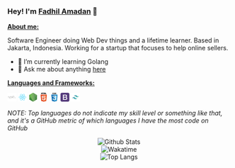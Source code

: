 ### Hey! I'm [Fadhil Amadan](https://fadhilamadan.com) 👋

**[About me:](https://fadhilamadan.com/about)**

Software Engineer doing Web Dev things and a lifetime learner. Based in Jakarta, Indonesia. Working for a startup that focuses to help online sellers.

- 🌱 I’m currently learning Golang
- 💬 Ask me about anything [here](https://github.com/fadhilamadan/fadhilamadan/issues)

**[Languages and Frameworks:](https://fadhilamadan.com/about)**

<code><img height="20" src="https://raw.githubusercontent.com/github/explore/28b02bbc9ad9f7a503c43775aebeb515dc2da5fc/topics/nextjs/nextjs.png"></code>
<code><img height="20" src="https://raw.githubusercontent.com/github/explore/80688e429a7d4ef2fca1e82350fe8e3517d3494d/topics/react/react.png"></code>
<code><img height="20" src="https://raw.githubusercontent.com/github/explore/80688e429a7d4ef2fca1e82350fe8e3517d3494d/topics/nodejs/nodejs.png"></code>
<code><img height="20" src="https://raw.githubusercontent.com/github/explore/80688e429a7d4ef2fca1e82350fe8e3517d3494d/topics/html/html.png"></code>
<code><img height="20" src="https://raw.githubusercontent.com/github/explore/80688e429a7d4ef2fca1e82350fe8e3517d3494d/topics/css/css.png"></code>
<code><img height="20" src="https://raw.githubusercontent.com/github/explore/80688e429a7d4ef2fca1e82350fe8e3517d3494d/topics/bootstrap/bootstrap.png"></code>
<code><img height="20" src="https://raw.githubusercontent.com/github/explore/882462b8ecc337fd9c9b2572bc463a1cbc88fb6a/topics/tailwind/tailwind.png"></code>

*NOTE: Top languages do not indicate my skill level or something like that, and it's a GitHub metric of which languages I have the most code on GitHub*

<div align="center">
  <img alt="Github Stats" src="https://github-readme-stats.vercel.app/api?username=Fadhilamadan&show_icons=true&count_private=true">
</div>
<div align="center">
  <img alt="Wakatime" src="https://github-readme-stats.vercel.app/api/wakatime?username=Fadhilamadan&layout=compact">
</div>
<div align="center">
  <img alt="Top Langs" src="https://github-readme-stats.vercel.app/api/top-langs/?username=Fadhilamadan&langs_count=8&layout=compact">
</div>
